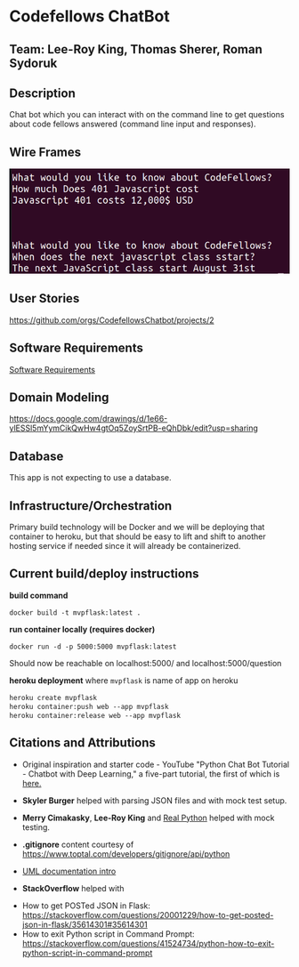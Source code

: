# Codefellows ChatBot

## Team: Lee-Roy King, Thomas Sherer, Roman Sydoruk

## Description
Chat bot which you can interact with on the command line to get questions about code fellows answered (command line input and responses).



## Wire Frames
![img](./resources/wireframe.png)


## User Stories
https://github.com/orgs/CodefellowsChatbot/projects/2

## Software Requirements
[Software Requirements](./requirements.md)

## Domain Modeling
https://docs.google.com/drawings/d/1e66-ylESSl5mYymCikQwHw4gtOq5ZoySrtPB-eQhDbk/edit?usp=sharing

## Database
This app is not expecting to use a database.  


## Infrastructure/Orchestration
Primary build technology will be Docker and we will be deploying that container to heroku, but that should be easy to lift and shift to another hosting service if needed since it will already be containerized.

## Current build/deploy instructions

**build command**
```
docker build -t mvpflask:latest .
```

**run container locally (requires docker)**
```
docker run -d -p 5000:5000 mvpflask:latest
```
Should now be reachable on localhost:5000/ and localhost:5000/question


**heroku deployment** where `mvpflask` is name of app on heroku
```
heroku create mvpflask
heroku container:push web --app mvpflask
heroku container:release web --app mvpflask
```

## Citations and Attributions

- Original inspiration and starter code - YouTube "Python Chat Bot Tutorial - Chatbot with Deep Learning," a five-part tutorial, the first of which is [here.](https://www.youtube.com/watch?v=wypVcNIH6D4&list=PLzMcBGfZo4-ndH9FoC4YWHGXG5RZekt-Q)

- __Skyler Burger__ helped with parsing JSON files and with mock test setup.

- __Merry Cimakasky__, __Lee-Roy King__ and [Real Python](https://realpython.com/testing-third-party-apis-with-mocks/) helped with mock testing.

- __.gitignore__ content courtesy of https://www.toptal.com/developers/gitignore/api/python

- [UML documentation intro](https://tallyfy.com/uml-diagram/#:~:text=A%20UML%20diagram%20is%20a,document%20information%20about%20the%20system.)


* __StackOverflow__ helped with 
- How to get POSTed JSON in Flask:
https://stackoverflow.com/questions/20001229/how-to-get-posted-json-in-flask/35614301#35614301
- How to exit Python script in Command Prompt:
https://stackoverflow.com/questions/41524734/python-how-to-exit-python-script-in-command-prompt

